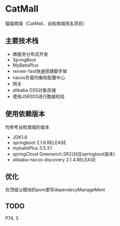# CatMall

猫猫商城（CatMall、谷粒商城改名项目）

## 主要技术栈

- 微服务分布式开发
- SpringBoot
- MyBatisPlus
- renren-fast快速搭建脚手架
- nacos负载均衡和配置中心
- 网关
- alibaba OSS对象存储
- 使用JSR303进行数据校验

## 使用依赖版本

均参考谷粒商城的版本


 - JDK1.8
 - springboot 2.1.8.RELEASE
 - mybatisPlus 3.5.3.1
 - springCloud Greenwich.SR2(对应springboot版本)
 - alibaba-nacos-discovery 2.1.4.RELEASE

## 优化

在顶级父模块的pom里写dependecyManageMent

## TODO

P74, 3

